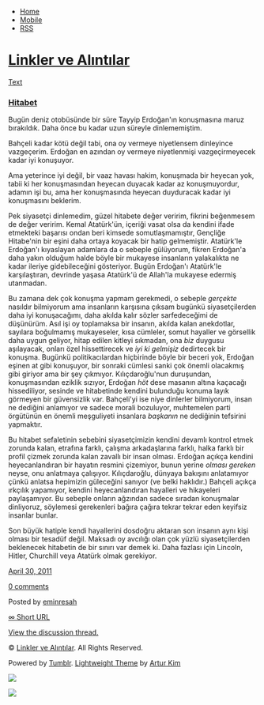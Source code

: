 -   [Home](/)
-   [Mobile](/mobile)
-   [RSS](http://eminresah.tumblr.com/rss)

[Linkler ve Alıntılar](/)
=========================

[Text](http://eminresah.tumblr.com/post/5051418416/hitabet)

### [Hitabet](http://eminresah.tumblr.com/post/5051418416/hitabet)

Bugün deniz otobüsünde bir süre Tayyip Erdoğan'ın konuşmasına maruz
bırakıldık. Daha önce bu kadar uzun süreyle dinlememiştim.

Bahçeli kadar kötü değil tabi, ona oy vermeye niyetlensem dinleyince
vazgeçerim. Erdoğan en azından oy vermeye niyetlenmişi vazgeçirmeyecek
kadar iyi konuşuyor.

Ama yeterince iyi değil, bir vaaz havası hakim, konuşmada bir heyecan
yok, tabii ki her konuşmasından heyecan duyacak kadar az konuşmuyordur,
adamın işi bu, ama her konuşmasında heyecan duyduracak kadar iyi
konuşmasını beklerim.

Pek siyasetçi dinlemedim, güzel hitabete değer veririm, fikrini
beğenmesem de değer veririm. Kemal Atatürk'ün, içeriği vasat olsa da
kendini ifade etmekteki başarısı ondan beri kimsede somutlaşmamıştır,
Gençliğe Hitabe'nin bir eşini daha ortaya koyacak bir hatip gelmemiştir.
Atatürk'le Erdoğan'ı kıyaslayan adamlara da o sebeple gülüyorum, fikren
Erdoğan'a daha yakın olduğum halde böyle bir mukayese insanların
yalakalıkta ne kadar ileriye gidebileceğini gösteriyor. Bugün Erdoğan'ı
Atatürk'le karşılaştıran, devrinde yaşasa Atatürk'ü de Allah'la mukayese
edermiş utanmadan.

Bu zamana dek çok konuşma yapmam gerekmedi, o sebeple *gerçekte*
nasıldır bilmiyorum ama insanların karşısına çıksam bugünkü
siyasetçilerden daha iyi konuşacağımı, daha akılda kalır sözler
sarfedeceğimi de düşünürüm. Asıl işi oy toplamaksa bir insanın, akılda
kalan anekdotlar, sayılara boğulmamış mukayeseler, kısa cümleler, somut
hayaller ve görsellik daha uygun geliyor, hitap edilen kitleyi sıkmadan,
ona *biz* duygusu aşılayacak, onları özel hissettirecek ve *iyi ki
gelmişiz* dedirtecek bir konuşma. Bugünkü politikacılardan hiçbirinde
böyle bir beceri yok, Erdoğan eşinen at gibi konuşuyor, bir sonraki
cümlesi sanki çok önemli olacakmış gibi giriyor ama bir şey çıkmıyor.
Kılıçdaroğlu'nun duruşundan, konuşmasından eziklik sızıyor, Erdoğan
*höt* dese masanın altına kaçacağı hissediliyor, sesinde ve hitabetinde
kendini bulunduğu konuma layık görmeyen bir güvensizlik var. Bahçeli'yi
ise niye dinlerler bilmiyorum, insan ne dediğini anlamıyor ve sadece
morali bozuluyor, muhtemelen parti örgütünün en önemli meşguliyeti
insanlara *başkanın* ne dediğinin tefsirini yapmaktır.

Bu hitabet sefaletinin sebebini siyasetçimizin kendini devamlı kontrol
etmek zorunda kalan, etrafına farklı, çalışma arkadaşlarına farklı,
halka farklı bir profil çizmek zorunda kalan zavallı bir insan olması.
Erdoğan açıkça kendini heyecanlandıran bir hayatın resmini çizemiyor,
bunun yerine *olması gereken* neyse, onu anlatmaya çalışıyor.
Kılıçdaroğlu, dünyaya bakışını anlatamıyor çünkü anlatsa hepimizin
güleceğini sanıyor (ve belki haklıdır.) Bahçeli açıkça ırkçılık
yapamıyor, kendini heyecanlandıran hayalleri ve hikayeleri paylaşamıyor.
Bu sebeple onların ağzından sadece sıradan konuşmalar dinliyoruz,
söylemesi gerekenleri bağıra çağıra tekrar tekrar eden keyifsiz insanlar
bunlar.

Son büyük hatiple kendi hayallerini dosdoğru aktaran son insanın aynı
kişi olması bir tesadüf değil. Maksadı oy avcılığı olan çok yüzlü
siyasetçilerden beklenecek hitabetin de bir sınırı var demek ki. Daha
fazlası için Lincoln, Hitler, Churchill veya Atatürk olmak gerekiyor.

[April 30, 2011](http://eminresah.tumblr.com/post/5051418416/hitabet)

[0
comments](http://eminresah.tumblr.com/post/5051418416/hitabet#disqus_thread)

Posted by [eminresah](http://eminresah.tumblr.com/)

[∞ Short URL](http://tmblr.co/ZWS1Oy4j5eSm)

[View the discussion thread.](http://erblog.disqus.com/?url=ref)

© [Linkler ve Alıntılar](/). All Rights Reserved.

Powered by [Tumblr](http://tumblr.com). [Lightweight
Theme](http://www.tumblr.com/theme/10820) by [Artur
Kim](http://arturkim.com)

![](https://px.srvcs.tumblr.com/impixu?T=1434918946&J=eyJ0eXBlIjoidXJsIiwidXJsIjoiaHR0cDpcL1wvZW1pbnJlc2FoLnR1bWJsci5jb21cL3Bvc3RcLzUwNTE0MTg0MTZcL2hpdGFiZXQiLCJyZXF0eXBlIjowLCJyb3V0ZSI6IlwvcG9zdFwvOmlkXC86c3VtbWFyeSIsIm5vc2NyaXB0IjoxfQ==&U=BDBNAKBNJO&K=aea6f4b94672befc899c2c766601db9702ab3ab3d8595047d58042ea49905e14&R=)

![](https://px.srvcs.tumblr.com/impixu?T=1434918946&J=eyJ0eXBlIjoicG9zdCIsInVybCI6Imh0dHA6XC9cL2VtaW5yZXNhaC50dW1ibHIuY29tXC9wb3N0XC81MDUxNDE4NDE2XC9oaXRhYmV0IiwicmVxdHlwZSI6MCwicm91dGUiOiJcL3Bvc3RcLzppZFwvOnN1bW1hcnkiLCJwb3N0cyI6W3sicG9zdGlkIjoiNTA1MTQxODQxNiIsImJsb2dpZCI6IjM2NDgwMjgiLCJzb3VyY2UiOjMzfV0sIm5vc2NyaXB0IjoxfQ==&U=CJNLNNGLIB&K=180304179c49d9c0fed27eafd5c2e77fe3fc4d7406293904c430963abc191aa5&R=)

